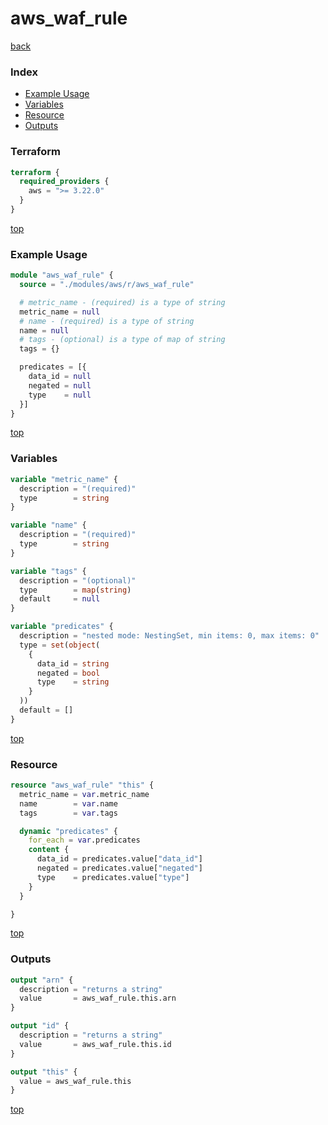 # aws_waf_rule

[back](../aws.md)

### Index

- [Example Usage](#example-usage)
- [Variables](#variables)
- [Resource](#resource)
- [Outputs](#outputs)

### Terraform

```terraform
terraform {
  required_providers {
    aws = ">= 3.22.0"
  }
}
```

[top](#index)

### Example Usage

```terraform
module "aws_waf_rule" {
  source = "./modules/aws/r/aws_waf_rule"

  # metric_name - (required) is a type of string
  metric_name = null
  # name - (required) is a type of string
  name = null
  # tags - (optional) is a type of map of string
  tags = {}

  predicates = [{
    data_id = null
    negated = null
    type    = null
  }]
}
```

[top](#index)

### Variables

```terraform
variable "metric_name" {
  description = "(required)"
  type        = string
}

variable "name" {
  description = "(required)"
  type        = string
}

variable "tags" {
  description = "(optional)"
  type        = map(string)
  default     = null
}

variable "predicates" {
  description = "nested mode: NestingSet, min items: 0, max items: 0"
  type = set(object(
    {
      data_id = string
      negated = bool
      type    = string
    }
  ))
  default = []
}
```

[top](#index)

### Resource

```terraform
resource "aws_waf_rule" "this" {
  metric_name = var.metric_name
  name        = var.name
  tags        = var.tags

  dynamic "predicates" {
    for_each = var.predicates
    content {
      data_id = predicates.value["data_id"]
      negated = predicates.value["negated"]
      type    = predicates.value["type"]
    }
  }

}
```

[top](#index)

### Outputs

```terraform
output "arn" {
  description = "returns a string"
  value       = aws_waf_rule.this.arn
}

output "id" {
  description = "returns a string"
  value       = aws_waf_rule.this.id
}

output "this" {
  value = aws_waf_rule.this
}
```

[top](#index)